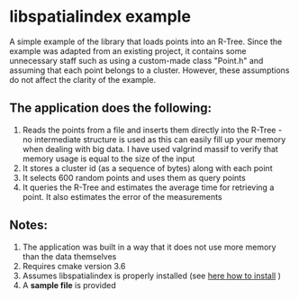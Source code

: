 # libspatialindex example
A simple example of the library that loads points into an R-Tree. Since the example was adapted from an existing project,  it contains some unnecessary staff such as using a custom-made class "Point.h" and assuming that each point belongs to a cluster. However, these assumptions do not affect the clarity of the example. 

## The application does the following:
1. Reads the points from a file and inserts them directly into the R-Tree - no intermediate structure is used as this can easily fill up your memory when dealing with big data. I have used valgrind massif to verify that memory usage is equal to the size of the input
2. It stores a cluster id (as a sequence of bytes) along with each point 
3. It selects 600 random points and uses them as query points 
4. It queries the R-Tree and estimates the average time for retrieving a point. It also estimates the error of the measurements 

## Notes:
1. The application was built in a way that it does not use more memory than the data themselves 
2. Requires cmake version 3.6
3. Assumes libspatialindex is properly installed (see [here how to install](https://github.com/libspatialindex/libspatialindex/wiki/1.-Getting-Started) )
4. A **sample file** is provided